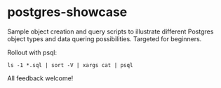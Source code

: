 # postgres-showcase

Sample object creation and query scripts to illustrate different Postgres object types and data quering possibilities.
Targeted for beginners.

Rollout with psql:

```
ls -1 *.sql | sort -V | xargs cat | psql
```

All feedback welcome!
